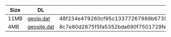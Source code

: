 |    Size   |     DL  | sha512sum |
|  ---  |  ---  |  ---  |
| 11MB | [geoip.dat](https://cdn.jsdelivr.net/gh/googleians/Rules@main/geoip.dat) | 48f234e479260cf95c13377267989b67390d19dc5b5cefd8432e8998e51b7bdec351018e9ef71249e52846a12ce458f64c3cb068cfe1164d48c3748e4c5dc3c2 |
| 4MB | [geosite.dat](https://cdn.jsdelivr.net/gh/googleians/Rules@main/geosite.dat) | 8c7e80d2875f5fa5352bda690f7501729fef559a00fdd294848d21fa2cff5e4bf51c83b34536d910eb07d1213796d092ed6e5c458a0233b40c24c7fbed9b9d60 |
